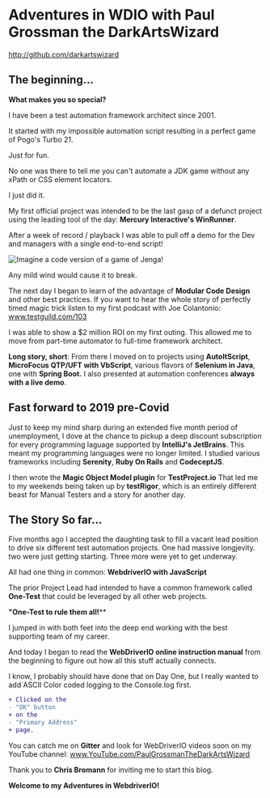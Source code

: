 
# Adventures in WDIO with Paul Grossman the DarkArtsWizard 
http://github.com/darkartswizard

## The beginning...
 
**What makes you so special?**

I have been a test automation framework architect since 2001.

It started with my impossible automation script resulting in a perfect game of Pogo's Turbo 21.

Just for fun.

No one was there to tell me you can't automate a JDK game without any xPath or CSS element locators.

I just did it.



My first official project was intended to be the last gasp of a defunct 
project using the leading tool of the day: **Mercury Interactive's WinRunner**.

After a week of record / playback 
I was able to pull off a demo for the Dev and managers with a single end-to-end script!


![Imagine a code version of a game of Jenga! ](https://content.instructables.com/ORIG/FEZ/3ABS/FINO9YOI/FEZ3ABSFINO9YOI.jpg)

Any mild wind would cause it to break.

The next day I began to learn of the advantage of **Modular Code Design** and other best practices.
If you want to hear the whole story of perfectly timed magic trick listen to my first podcast with Joe Colantonio: www.testguild.com/103

I was able to show a $2 million ROI on my first outing. This allowed me to move from part-time automator to full-time framework architect.

**Long story, short**: From there I moved on to projects using **AutoItScript**, **MicroFocus QTP/UFT with VbScript**, various flavors of **Selenium in Java**, one with **Spring Boot.**
I also presented at automation conferences **always with a live demo**.

## Fast forward to 2019 pre-Covid 

Just to keep my mind sharp during an extended five month period of unemployment, 
I dove at the chance to pickup a deep discount subscription for every programming laguage supported by **IntelliJ's JetBrains**.
This meant my programming languages were no longer limited. I studied various frameworks including **Serenity**, **Ruby On Rails** and **CodeceptJS**.

I then wrote the **Magic Object Model plugin** for **TestProject.io** 
That led me to my weekends being taken up by **testRigor**, which is an entirely different beast for Manual Testers and a story for another day. 


## The Story So far...

Five months ago I accepted the daughting task to fill a vacant lead position to drive six different test automation projects.
One had massive longjevity. 
two were just getting starting. 
Three more were yet to get underway.

All had one thing in common: **WebdriverIO with JavaScript**

The prior Project Lead had intended to have a common framework called **One-Test** that could be leveraged by all other web projects.

**"One-Test to rule them all!****

I jumped in with both feet into the deep end working with the best supporting team of my career.
 
 
And today I began to read the **WebDriverIO online instruction manual** from the beginning to figure out how all this stuff actually connects.

I know, I probably should have done that on Day One, but I really wanted to add ASCII Color coded logging to the Console.log first.

```diff
+ Clicked on the  
- "OK" button
+ on the 
- "Primary Address"
+ page. 
``` 

You can catch me on **Gitter** and look for WebDriverIO videos soon on my YouTube channel: www.YouTube.com/PaulGrossmanTheDarkArtsWizard

Thank you to **Chris Bromann** for inviting me to start this blog.

**Welcome to my Adventures in WebdriverIO!**
